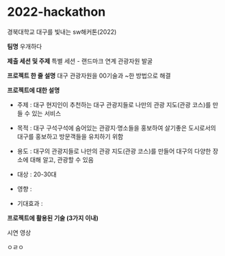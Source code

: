 # 2022-hackathon
경북대학교 대구를 빛내는 sw해커톤(2022)

**팀명**
우개하다
  
**제출 세션 및 주제**
특별 세션 - 랜드마크 연계 관광자원 발굴

**프로젝트 한 줄 설명**
대구 관광자원을 00기술과 ~한 방법으로 해결

**프로젝트에 대한 설명**

- 주제 : 대구 현지인이 추천하는 대구 관광지들로 나만의 관광 지도(관광 코스)를 만들 수 있는 서비스

- 목적 : 대구 구석구석에 숨어있는 관광지·명소들을 홍보하여 살기좋은 도시로서의 대구를 홍보하고 방문객들을 유치하기 위함

- 용도 : 대구의 관광지들로 나만의 관광 지도(관광 코스)를 만들어 대구의 다양한 장소에 대해 알고, 관광할 수 있음

- 대상 : 20-30대 
 
- 영향 :

- 기대효과 :

 
**프로젝트에 활용된 기술 (3가지 이내)**

시연 영상

ㅇㄹㅇ
